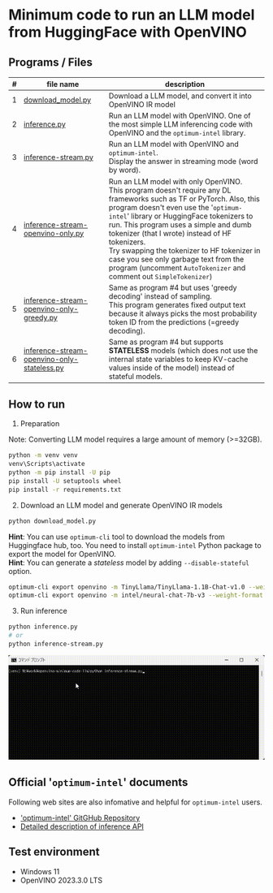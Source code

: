 # Minimum code to run an LLM model from HuggingFace with OpenVINO

## Programs / Files
|#|file name|description|
|---|---|---|
|1|[download_model.py](download_model.py)|Download a LLM model, and convert it into OpenVINO IR model|
|2|[inference.py](inference.py)|Run an LLM model with OpenVINO. One of the most simple LLM inferencing code with OpenVINO and the `optimum-intel` library.|
|3|[inference-stream.py](inference-stream.py)|Run an LLM model with OpenVINO and `optimum-intel`.<br>Display the answer in streaming mode (word by word).|
|4|[inference-stream-openvino-only.py](inference-stream-openvino-only.py)|Run an LLM model with only OpenVINO.<br>This program doesn't require any DL frameworks such as TF or PyTorch. Also, this program doesn't even use the '`optimum-intel`' library or HuggingFace tokenizers to run. This program uses a simple and dumb tokenizer (that I wrote) instead of HF tokenizers.<br>Try swapping the tokenizer to HF tokenizer in case you see only garbage text from the program (uncomment `AutoTokenizer` and comment out `SimpleTokenizer`)| 
|5|[inference-stream-openvino-only-greedy.py](inference-stream-openvino-only-greedy.py)|Same as program #4 but uses 'greedy decoding' instead of sampling.<br>This program generates fixed output text because it always picks the most probability token ID from the predictions (=greedy decoding).|
|6|[inference-stream-openvino-only-stateless.py](inference-stream-openvino-only-stateless.py)|Same as program #4 but supports **STATELESS** models (which does not use the internal state variables to keep KV-cache values inside of the model) instead of stateful models.|

## How to run

1. Preparation

Note: Converting LLM model requires a large amount of memory (>=32GB).
```sh
python -m venv venv
venv\Scripts\activate
python -m pip install -U pip
pip install -U setuptools wheel
pip install -r requirements.txt
```

2. Download an LLM model and generate OpenVINO IR models
```sh
python download_model.py
```
**Hint**: You can use `optimum-cli` tool to download the models from Huggingface hub, too. You need to install `optimum-intel` Python package to export the model for OpenVINO.  
**Hint**: You can generate a *stateless* model by adding `--disable-stateful` option.
```sh
optimum-cli export openvino -m TinyLlama/TinyLlama-1.1B-Chat-v1.0 --weight-format int4_asym_g64 TinyLlama-1.1B-Chat-v1.0/INT4
optimum-cli export openvino -m intel/neural-chat-7b-v3 --weight-format int4_asym_g64 neural-chat-7b-v3/INT4
```

3. Run inference
```sh
python inference.py
# or
python inference-stream.py
```

![stream.gif GitHub repository](./resources/stream.gif)


## Official '`optimum-intel`' documents  
Following web sites are also infomative and helpful for `optimum-intel` users.  
- ['optimum-intel' GitGHub Repository](https://github.com/huggingface/optimum-intel)  
- [Detailed description of inference API](https://huggingface.co/docs/optimum/intel/inference)

## Test environment
- Windows 11
- OpenVINO 2023.3.0 LTS
